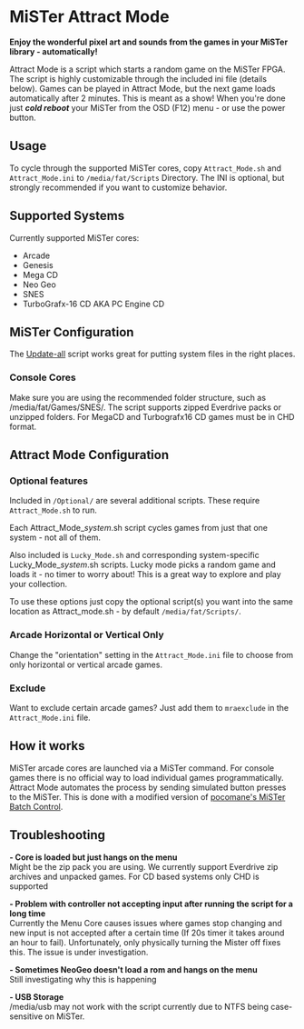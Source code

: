 
# MiSTer Attract Mode
**Enjoy the wonderful pixel art and sounds from the games in your MiSTer library - automatically!**

Attract Mode is a script which starts a random game on the MiSTer FPGA. The script is highly customizable through the included ini file (details below). Games can be played in Attract Mode, but the next game loads automatically after 2 minutes. This is meant as a show! When you're done just ***cold reboot*** your MiSTer from the OSD (F12) menu - or use the power button.

## Usage
To cycle through the supported MiSTer cores, copy `Attract_Mode.sh` and `Attract_Mode.ini` to `/media/fat/Scripts` Directory. The INI is optional, but strongly recommended if you want to customize behavior.

## Supported Systems
Currently supported MiSTer cores:
* Arcade
* Genesis
* Mega CD
* Neo Geo
* SNES
* TurboGrafx-16 CD AKA PC Engine CD

## MiSTer Configuration
The [Update-all](https://github.com/theypsilon/Update_All_MiSTer) script works great for putting system files in the right places.

### Console Cores
Make sure you are using the recommended folder structure, such as /media/fat/Games/SNES/. The script supports zipped Everdrive packs or unzipped folders. For MegaCD and Turbografx16 CD games must be in CHD format.

## Attract Mode Configuration
### Optional features
Included in `/Optional/` are several additional scripts. These require `Attract_Mode.sh` to run.

Each Attract_Mode_*system*.sh script cycles games from just that one system - not all of them.

Also included is `Lucky_Mode.sh` and corresponding system-specific Lucky_Mode_*system*.sh scripts. Lucky mode picks a random game and loads it - no timer to worry about! This is a great way to explore and play your collection.

To use these options just copy the optional script(s) you want into the same location as Attract_mode.sh - by default `/media/fat/Scripts/`.

### Arcade Horizontal or Vertical Only
Change the "orientation" setting in the `Attract_Mode.ini` file to choose from only horizontal or vertical arcade games.

### Exclude
Want to exclude certain arcade games? Just add them to `mraexclude` in the `Attract_Mode.ini` file.

## How it works
MiSTer arcade cores are launched via a MiSTer command. For console games there is no official way to load individual games programmatically. Attract Mode automates the process by sending simulated button presses to the MiSTer. This is done with a modified version of [pocomane's MiSTer Batch Control](https://github.com/pocomane/MiSTer_Batch_Control). 

## Troubleshooting
**- Core is loaded but just hangs on the menu**  
Might be the zip pack you are using. We currently support Everdrive zip archives and unpacked games. For CD based systems only CHD is supported  
  
**- Problem with controller not accepting input after running the script for a long time**  
Currently the Menu Core causes issues where games stop changing and new input is not accepted after a certain time (If 20s timer it takes around an hour to fail). Unfortunately, only physically turning the Mister off fixes this. The issue is under investigation.  
  
**- Sometimes NeoGeo doesn't load a rom and hangs on the menu**   
Still investigating why this is happening  
  
**- USB Storage**  
/media/usb may not work with the script currently due to NTFS being case-sensitive on MiSTer.


